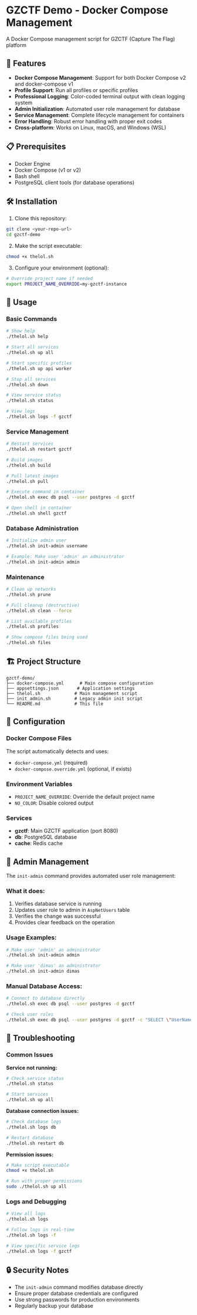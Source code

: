 # GZCTF Demo - Docker Compose Management

A Docker Compose management script for GZCTF (Capture The Flag) platform

## 🚀 Features

- **Docker Compose Management**: Support for both Docker Compose v2 and docker-compose v1
- **Profile Support**: Run all profiles or specific profiles
- **Professional Logging**: Color-coded terminal output with clean logging system
- **Admin Initialization**: Automated user role management for database
- **Service Management**: Complete lifecycle management for containers
- **Error Handling**: Robust error handling with proper exit codes
- **Cross-platform**: Works on Linux, macOS, and Windows (WSL)

## 📋 Prerequisites

- Docker Engine
- Docker Compose (v1 or v2)
- Bash shell
- PostgreSQL client tools (for database operations)

## 🛠️ Installation

1. Clone this repository:
```bash
git clone <your-repo-url>
cd gzctf-demo
```

2. Make the script executable:
```bash
chmod +x thelol.sh
```

3. Configure your environment (optional):
```bash
# Override project name if needed
export PROJECT_NAME_OVERRIDE=my-gzctf-instance
```

## 📖 Usage

### Basic Commands

```bash
# Show help
./thelol.sh help

# Start all services
./thelol.sh up all

# Start specific profiles
./thelol.sh up api worker

# Stop all services
./thelol.sh down

# View service status
./thelol.sh status

# View logs
./thelol.sh logs -f gzctf
```

### Service Management

```bash
# Restart services
./thelol.sh restart gzctf

# Build images
./thelol.sh build

# Pull latest images
./thelol.sh pull

# Execute command in container
./thelol.sh exec db psql --user postgres -d gzctf

# Open shell in container
./thelol.sh shell gzctf
```

### Database Administration

```bash
# Initialize admin user
./thelol.sh init-admin username

# Example: Make user 'admin' an administrator
./thelol.sh init-admin admin
```

### Maintenance

```bash
# Clean up networks
./thelol.sh prune

# Full cleanup (destructive)
./thelol.sh clean --force

# List available profiles
./thelol.sh profiles

# Show compose files being used
./thelol.sh files
```

## 🏗️ Project Structure

```
gzctf-demo/
├── docker-compose.yml      # Main compose configuration
├── appsettings.json       # Application settings
├── thelol.sh             # Main management script
├── init_admin.sh         # Legacy admin init script
└── README.md             # This file
```

## 🔧 Configuration

### Docker Compose Files

The script automatically detects and uses:
- `docker-compose.yml` (required)
- `docker-compose.override.yml` (optional, if exists)

### Environment Variables

- `PROJECT_NAME_OVERRIDE`: Override the default project name
- `NO_COLOR`: Disable colored output

### Services

- **gzctf**: Main GZCTF application (port 8080)
- **db**: PostgreSQL database
- **cache**: Redis cache

## 🎯 Admin Management

The `init-admin` command provides automated user role management:

### What it does:
1. Verifies database service is running
2. Updates user role to admin in `AspNetUsers` table
3. Verifies the change was successful
4. Provides clear feedback on the operation

### Usage Examples:
```bash
# Make user 'admin' an administrator
./thelol.sh init-admin admin

# Make user 'dimas' an administrator  
./thelol.sh init-admin dimas
```

### Manual Database Access:
```bash
# Connect to database directly
./thelol.sh exec db psql --user postgres -d gzctf

# Check user roles
./thelol.sh exec db psql --user postgres -d gzctf -c "SELECT \"UserName\", \"Role\" FROM \"AspNetUsers\";"
```

## 🚨 Troubleshooting

### Common Issues

**Service not running:**
```bash
# Check service status
./thelol.sh status

# Start services
./thelol.sh up all
```

**Database connection issues:**
```bash
# Check database logs
./thelol.sh logs db

# Restart database
./thelol.sh restart db
```

**Permission issues:**
```bash
# Make script executable
chmod +x thelol.sh

# Run with proper permissions
sudo ./thelol.sh up all
```

### Logs and Debugging

```bash
# View all logs
./thelol.sh logs

# Follow logs in real-time
./thelol.sh logs -f

# View specific service logs
./thelol.sh logs -f gzctf
```

## 🔒 Security Notes

- The `init-admin` command modifies database directly
- Ensure proper database credentials are configured
- Use strong passwords for production environments
- Regularly backup your database
